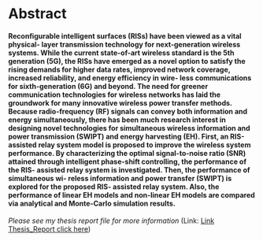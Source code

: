 # Abstract

#### Reconfigurable intelligent surfaces (RISs) have been viewed as a vital physical- layer transmission technology for next-generation wireless systems. While the current state-of-art wireless standard is the 5th generation (5G), the RISs have emerged as a novel option to satisfy the rising demands for higher data rates, improved network coverage, increased reliability, and energy efficiency in wire- less communications for sixth-generation (6G) and beyond. The need for greener communication technologies for wireless networks has laid the groundwork for many innovative wireless power transfer methods. Because radio-frequency (RF) signals can convey both information and energy simultaneously, there has been much research interest in designing novel technologies for simultaneous wireless information and power transmission (SWIPT) and energy harvesting (EH). First, an RIS-assisted relay system model is proposed to improve the wireless system performance. By characterizing the optimal signal-to-noise ratio (SNR) attained through intelligent phase-shift controlling, the performance of the RIS- assisted relay system is investigated. Then, the performance of simultaneous wi- reless information and power transfer (SWIPT) is explored for the proposed RIS- assisted relay system. Also, the performance of linear EH models and non-linear EH models are compared via analytical and Monte-Carlo simulation results.

_Please see my thesis report file for more information_ (Link: [Link Thesis_Report click here](http://search.proquest.com.ezproxy.lib.uh.edu/dissertations-theses/performance-analysis-ris-assisted-relay-systems/docview/2744623082/se-2?accountid=7107))
